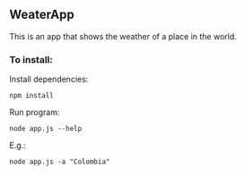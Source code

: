 ## WeaterApp

This is an app that shows the weather of a place in the world.

### To install:

Install dependencies:

`npm install`

Run program:

`node app.js --help`

E.g.:

`node app.js -a "Colombia"`
